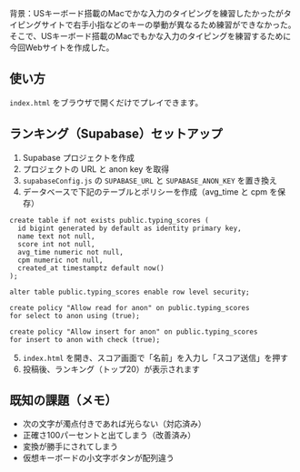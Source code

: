 背景：USキーボード搭載のMacでかな入力のタイピングを練習したかったがタイピングサイトで右手小指などのキーの挙動が異なるため練習ができなかった。
そこで、USキーボード搭載のMacでもかな入力のタイピングを練習するために今回Webサイトを作成した。

## 使い方
`index.html` をブラウザで開くだけでプレイできます。

## ランキング（Supabase）セットアップ
1. Supabase プロジェクトを作成
2. プロジェクトの URL と anon key を取得
3. `supabaseConfig.js` の `SUPABASE_URL` と `SUPABASE_ANON_KEY` を置き換え
4. データベースで下記のテーブルとポリシーを作成（avg_time と cpm を保存）

```
create table if not exists public.typing_scores (
  id bigint generated by default as identity primary key,
  name text not null,
  score int not null,
  avg_time numeric not null,
  cpm numeric not null,
  created_at timestamptz default now()
);

alter table public.typing_scores enable row level security;

create policy "Allow read for anon" on public.typing_scores
for select to anon using (true);

create policy "Allow insert for anon" on public.typing_scores
for insert to anon with check (true);
```

5. `index.html` を開き、スコア画面で「名前」を入力し「スコア送信」を押す
6. 投稿後、ランキング（トップ20）が表示されます

## 既知の課題（メモ）
- 次の文字が濁点付きであれば光らない（対応済み）
- 正確さ100パーセントと出てしまう（改善済み）
- 変換が勝手にされてしまう
- 仮想キーボードの小文字ボタンが配列違う
